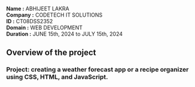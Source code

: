 **Name :** ABHIJEET LAKRA  
**Company :** CODETECH IT SOLUTIONS  
**ID :** CT08DSS2352  
**Domain :** WEB DEVELOPMENT  
**Duration :** JUNE 15th, 2024 to JULY 15th, 2024  


## Overview of the project


### Project: creating a weather forecast app or a recipe organizer using CSS, HTML, and JavaScript.
